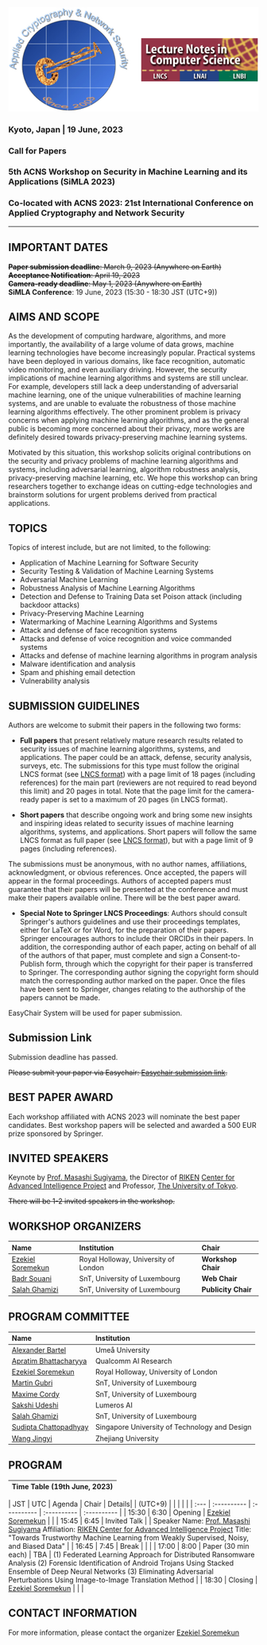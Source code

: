 <!-- # Security in Machine Learning and its Applications (SiMLA 2022) -->

<!-- <img class="profile-picture" src="sherlock.jpg"> -->
<!-- ![](images/simla-logo.png =130x) -->
<img src="images/simla-logo.png"/>

### Kyoto, Japan | 19 June, 2023

### Call for Papers

### 5th ACNS Workshop on Security in Machine Learning and its Applications (SiMLA 2023)

### Co-located with ACNS 2023: 21st International Conference on Applied Cryptography and Network Security

---

## IMPORTANT DATES

~~**Paper submission deadline**: March 9, 2023 (Anywhere on Earth)~~   
~~**Acceptance Notification**: April 19, 2023~~   
~~**Camera-ready deadline**: May 1, 2023 (Anywhere on Earth)~~   
**SiMLA Conference**: 19 June, 2023  (15:30 - 18:30 JST (UTC+9)) 

## AIMS AND SCOPE

As the development of computing hardware, algorithms, and more importantly, the availability of a large volume of data grows, machine learning technologies have become increasingly popular. Practical systems have been deployed in various domains, like face recognition, automatic video monitoring, and even auxiliary driving. However, the security implications of machine learning algorithms and systems are still unclear. For example, developers still lack a deep understanding of adversarial machine learning, one of the unique vulnerabilities of machine learning systems, and are unable to evaluate the robustness of those machine learning algorithms effectively. The other prominent problem is privacy concerns when applying machine learning algorithms, and as the general public is becoming more concerned about their privacy, more works are definitely desired towards privacy-preserving machine learning systems.

Motivated by this situation, this workshop solicits original contributions on the security and privacy problems of machine learning algorithms and systems, including adversarial learning, algorithm robustness analysis, privacy-preserving machine learning, etc. We hope this workshop can bring researchers together to exchange ideas on cutting-edge technologies and brainstorm solutions for urgent problems derived from practical applications.

## TOPICS

Topics of interest include, but are not limited, to the following:  

- Application of Machine Learning for Software Security  
- Security Testing & Validation of Machine Learning Systems  
- Adversarial Machine Learning  
- Robustness Analysis of Machine Learning Algorithms  
- Detection and Defense to Training Data set Poison attack (including backdoor attacks)  
- Privacy-Preserving Machine Learning  
- Watermarking of Machine Learning Algorithms and Systems  
- Attack and defense of face recognition systems  
- Attacks and defense of voice recognition and voice commanded systems  
- Attacks and defense of machine learning algorithms in program analysis  
- Malware identification and analysis  
- Spam and phishing email detection  
- Vulnerability analysis  

## SUBMISSION GUIDELINES

Authors are welcome to submit their papers in the following two forms:

- **Full papers** that present relatively mature research results related to security issues of machine learning algorithms, systems, and applications. The paper could be an attack, defense, security analysis, surveys, etc. The submissions for this type must follow the original LNCS format (see [LNCS format](https://www.springer.com/gp/computer-science/lncs)) with a page limit of 18 pages (including references) for the main part (reviewers are not required to read beyond this limit) and 20 pages in total.  Note that the page limit for the camera-ready paper is set to a maximum of 20 pages (in LNCS format).

- **Short papers** that describe ongoing work and bring some new insights and inspiring ideas related to security issues of machine learning algorithms, systems, and applications. Short papers will follow the same LNCS format as full paper (see [LNCS format](https://www.springer.com/gp/computer-science/lncs)), but with a page limit of 9 pages (including references).

The submissions must be anonymous, with no author names, affiliations, acknowledgment, or obvious references. Once accepted, the papers will appear in the formal proceedings. Authors of accepted papers must guarantee that their papers will be presented at the conference and must make their papers available online. There will be the best paper award.

- **Special Note to Springer LNCS Proceedings**: Authors should consult Springer's authors guidelines and use their proceedings templates, either for LaTeX or for Word, for the preparation of their papers. Springer encourages authors to include their ORCIDs in their papers. In addition, the corresponding author of each paper, acting on behalf of all of the authors of that paper, must complete and sign a Consent-to-Publish form, through which the copyright for their paper is transferred to Springer. The corresponding author signing the copyright form should match the corresponding author marked on the paper. Once the files have been sent to Springer, changes relating to the authorship of the papers cannot be made.

EasyChair System will be used for paper submission.


## Submission Link

Submission deadline has passed. 

~~Please submit your paper via Easychair: [Easychair submission link](https://easychair.org/my/conference?conf=simla2023).~~


## BEST PAPER AWARD

Each workshop affiliated with ACNS 2023 will nominate the best paper candidates. Best workshop papers will be selected and awarded a 500 EUR prize sponsored by Springer.



## INVITED SPEAKERS

Keynote by [Prof. Masashi Sugiyama](http://www.ms.k.u-tokyo.ac.jp/sugi/index.html), the Director of [RIKEN](https://www.riken.jp/en/)
[Center for Advanced Intelligence Project](https://aip.riken.jp/?lang=en) and Professor, [The University of Tokyo](https://www.u-tokyo.ac.jp/ja/index.html).
 
~~There will be 1-2 invited speakers in the workshop.~~


## WORKSHOP ORGANIZERS 
| Name | Institution | Chair |
| :--- | :---------- | :---- |
| [Ezekiel Soremekun](https://ezekiel-soremekun.github.io/) | Royal Holloway, University of London | **Workshop Chair** |
| [Badr Souani](https://wwwen.uni.lu/recherche/fstm/dcs/members/badr_souani) | SnT, University of Luxembourg | **Web Chair** | 
| [Salah Ghamizi](https://wwwen.uni.lu/snt/people/salah_ghamizi) | SnT, University of Luxembourg | **Publicity Chair** | 

## PROGRAM COMMITTEE

| Name | Institution | 
| :--- | :---------- | 
| [Alexander Bartel](https://www.abartel.net/) | Umeå University |
| [Apratim Bhattacharyya](https://apratimbhattacharyya18.github.io/) | Qualcomm AI Research |
| [Ezekiel Soremekun](https://ezekiel-soremekun.github.io/) | Royal Holloway, University of London |
| [Martin Gubri](https://gubri.eu/) | SnT, University of Luxembourg |
| [Maxime Cordy](https://maxcordy.github.io/) | SnT, University of Luxembourg |
| [Sakshi Udeshi](https://sakshiudeshi.github.io/) | Lumeros AI |
| [Salah Ghamizi](https://wwwen.uni.lu/snt/people/salah_ghamizi) | SnT, University of Luxembourg |
| [Sudipta Chattopadhyay](https://sudiptac.bitbucket.io/) | Singapore University of Technology and Design |
| [Wang Jingyi](https://wang-jingyi.github.io/) | Zhejiang University |

## PROGRAM

| Time Table (19th June, 2023) |
| :------------- |


| JST | UTC | Agenda |  Chair | Details|
| (UTC+9) | |	|	|	|
| :--- | :---------- | :---------- | :---------- | :---------- |
| 15:30	| 6:30	| Opening	| [Ezekiel Soremekun](https://ezekiel-soremekun.github.io/)	|	|
| 15:45	| 6:45	| Invited Talk	| 	|	Speaker Name: [Prof. Masashi Sugiyama](http://www.ms.k.u-tokyo.ac.jp/sugi/index.html) 
Affiliation: [RIKEN Center for Advanced Intelligence Project](https://aip.riken.jp/?lang=en) 
Title: "Towards Trustworthy Machine Learning from Weakly Supervised, Noisy,
and Biased Data" |
| 16:45 | 7:45	| Break	|	|	|
| 17:00	| 8:00	|	Paper (30 min each) | TBA	| 
(1) Federated Learning Approach for Distributed Ransomware Analysis
(2) Forensic Identification of Android Trojans Using Stacked Ensemble of Deep Neural Networks
(3) Eliminating Adversarial Perturbations Using Image-to-Image Translation Method |
| 18:30 	| Closing  	| [Ezekiel Soremekun](https://ezekiel-soremekun.github.io/)	|	|	|



## CONTACT INFORMATION

For more information, please contact the organizer [Ezekiel Soremekun](mailto:ezekiel.soremekun@uni.lu)

